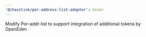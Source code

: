 ```yaml
---
'@chainlink/por-address-list-adapter': minor
---
```


Modify Por-addr-list to support integration of additional tokens by OpenEden
